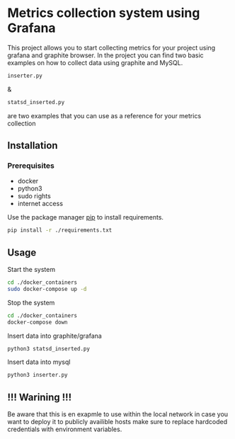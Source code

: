 # Metrics collection system using Grafana

This project allows you to start collecting metrics for your project using grafana and graphite browser.
In the project you can find two basic examples on how to collect data using graphite and MySQL.
```bash
inserter.py
```
&
```bash
statsd_inserted.py
```
are two examples that you can use as a reference for your metrics collection

## Installation

### Prerequisites

* docker
* python3
* sudo rights
* internet access

Use the package manager [pip](https://pip.pypa.io/en/stable/) to install requirements.

```bash
pip install -r ./requirements.txt
```

## Usage

Start the system
```bash
cd ./docker_containers
sudo docker-compose up -d
```

Stop the system
```bash
cd ./docker_containers
docker-compose down
```

Insert data into graphite/grafana
```bash
python3 statsd_inserted.py
```
Insert data into mysql
```bash
python3 inserter.py
```

## !!! Warining !!!

Be aware that this is en exapmle to use within the local network in case you want to deploy it to publicly availible hosts make sure to replace hardcoded credentials with environment variables.